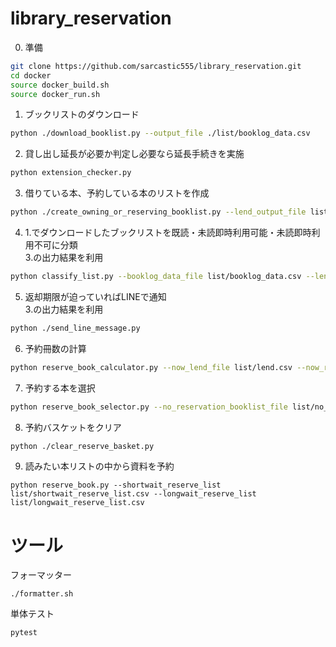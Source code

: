 # library_reservation

0. 準備
```bash
git clone https://github.com/sarcastic555/library_reservation.git
cd docker
source docker_build.sh
source docker_run.sh
```

1. ブックリストのダウンロード
```bash
python ./download_booklist.py --output_file ./list/booklog_data.csv
```

2. 貸し出し延長が必要か判定し必要なら延長手続きを実施
```bash
python extension_checker.py
```

3. 借りている本、予約している本のリストを作成
```bash
python ./create_owning_or_reserving_booklist.py --lend_output_file list/lend.csv --reserve_output_file list/reserve.csv
```

4. 1.でダウンロードしたブックリストを既読・未読即時利用可能・未読即時利用不可に分類  
3.の出力結果を利用
```bash
python classify_list.py --booklog_data_file list/booklog_data.csv --lend_file list/lend.csv --reserve_file list/reserve.csv --output_not_found_file list/not_found.csv --output_no_reservation_file list/no_reservation.csv --output_has_reservation_file list/has_reservation.csv
```

5. 返却期限が迫っていればLINEで通知  
3.の出力結果を利用
```bash
python ./send_line_message.py
```

6. 予約冊数の計算
```bash
python reserve_book_calculator.py --now_lend_file list/lend.csv --now_reserve_file list/reserve.csv --no_reservation_file list/no_reservation.csv --has_reservation_file list/has_reservation.csv --output_shortwait_reserve_size_file result/shortwait_reserve_size.csv --output_longwait_reserve_size_file result/longwait_reserve_size.csv --output_report_file result/report.html
```

7. 予約する本を選択
```bash
python reserve_book_selector.py --no_reservation_booklist_file list/no_reservation.csv --has_reservation_booklist_file list/has_reservation.csv --shortwait_reserve_book_num_file result/shortwait_reserve_size.csv --longwait_reserve_book_num_file result/longwait_reserve_size.csv --lend_file list/lend.csv --output_shortwait_reserve_list list/shortwait_reserve_list.csv --output_longwait_reserve_list list/longwait_reserve_list.csv
```

8. 予約バスケットをクリア
```bash
python ./clear_reserve_basket.py
```

9. 読みたい本リストの中から資料を予約  
```
python reserve_book.py --shortwait_reserve_list list/shortwait_reserve_list.csv --longwait_reserve_list list/longwait_reserve_list.csv
```

# ツール
フォーマッター
```
./formatter.sh
```
単体テスト
```
pytest
```
